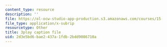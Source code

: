 ```yaml
---
content_type: resource
description: ''
file: https://ol-ocw-studio-app-production.s3.amazonaws.com/courses/15-071-the-analytics-edge-spring-2017/2d3e5bd6bae2437a1fdb2bdd9086710a_o8Zdk_3wVSo.srt
file_type: application/x-subrip
resourcetype: Other
title: 3play caption file
uid: 2d3e5bd6-bae2-437a-1fdb-2bdd9086710a
---
```

